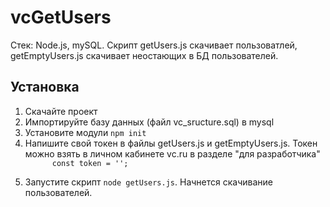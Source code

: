 # vcGetUsers
Стек: Node.js, mySQL. Скрипт getUsers.js скачивает пользоватлей, getEmptyUsers.js скачивает неостающих в БД пользователей.

<h2>Установка</h2> 
<ol>
  <li>Скачайте проект</li>
  <li>Импортируйте базу данных (файл vc_sructure.sql) в mysql</li>
  <li>Установите модули <code>npm init</code></li>
  <li>
    Напишите свой токен в файлы getUsers.js и getEmptyUsers.js. Токен можно взять в личном кабинете vc.ru в разделе "для разработчика" 
    <code>
      const token = '';
    </code>
  </li>
  <li>Запустите скрипт <code>node getUsers.js</code>. Начнется скачивание пользователей.</li>
</ol>
